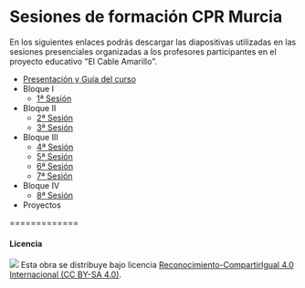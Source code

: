 # Sesiones de formación CPR Murcia

En los siguientes enlaces podrás descargar las diapositivas utilizadas en las sesiones presenciales organizadas a los profesores participantes en el proyecto educativo "El Cable Amarillo".

- [Presentación y Guía del curso](#)
- Bloque I
	- [1ª Sesión](#)
- Bloque II
	- [2ª Sesión](#)
	- [3ª Sesión](#)
- Bloque III
	- [4ª Sesión](#)
	- [5ª Sesión](#)
	- [6ª Sesión](#)
	- [7ª Sesión](#)
- Bloque IV
	- [8ª Sesión](#)
- Proyectos




=============





#### Licencia

<img src="http://i.creativecommons.org/l/by-sa/4.0/88x31.png" /> Esta obra se distribuye bajo licencia [Reconocimiento-CompartirIgual 4.0 Internacional (CC BY-SA 4.0)](https://creativecommons.org/licenses/by-sa/4.0/deed.es_ES).
